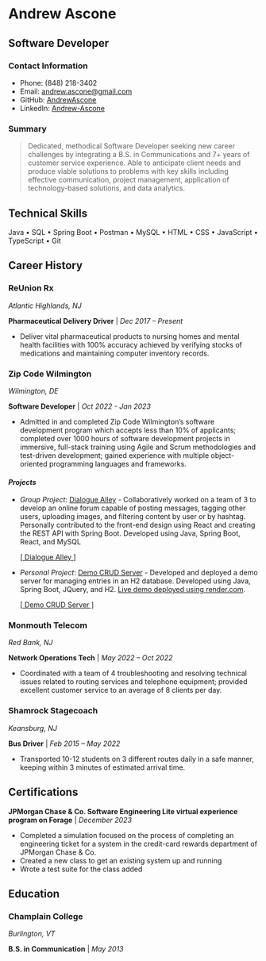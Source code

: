 # Andrew Ascone
## Software Developer

### Contact Information
* Phone: (848) 218-3402
* Email: andrew.ascone@gmail.com
* GitHub: [AndrewAscone](https://github.com/AndrewAscone)
* LinkedIn: [Andrew-Ascone](https://www.linkedin.com/in/andrew-ascone/)

### Summary
> Dedicated, methodical Software Developer seeking new career challenges by integrating a B.S. in Communications and 7+ years of
customer service experience. Able to anticipate client needs and produce viable solutions to problems with key skills including effective
communication, project management, application of technology-based solutions, and data analytics.

## Technical Skills
Java &bull; SQL &bull; Spring Boot &bull; Postman &bull; MySQL &bull; HTML &bull; CSS &bull; JavaScript &bull; TypeScript &bull; Git


## Career History
### ReUnion Rx
*Atlantic Highlands, NJ*

**Pharmaceutical Delivery Driver** | *Dec 2017 – Present*
* Deliver vital pharmaceutical products to nursing homes and mental health facilities with 100% accuracy achieved by verifying stocks of medications and maintaining computer inventory records.

### Zip Code Wilmington
*Wilmington, DE*

**Software Developer** | *Oct 2022 - Jan 2023*
* Admitted in and completed Zip Code Wilmington’s software development program which accepts less than 10% of applicants; completed over 1000 hours of software development projects in immersive, full-stack training using Agile and Scrum methodologies and test-driven development; gained experience with multiple object-oriented programming languages and frameworks.

<div style="page-break-after: always"></div>

#### *Projects*
* *Group Project*: [Dialogue Alley](https://github.com/Formosa-Twitter/DialogueAlley) - Collaboratively worked on a team of 3 to develop an online forum capable of posting messages, tagging other users, uploading images, and filtering content by user or by hashtag. Personally contributed to the front-end design using React and creating the REST API with Spring Boot. Developed using Java, Spring Boot, React, and MySQL 

    [[ Dialogue Alley ]](https://github.com/Formosa-Twitter/DialogueAlley)

* *Personal Project*: [Demo CRUD Server](https://github.com/AndrewAscone/Demo-CRUD-Server) - Developed and deployed a demo server for managing entries in an H2 database. Developed using Java, Spring Boot, JQuery, and H2. [Live demo deployed using render.com](https://demo-crud-server.onrender.com).

    [[ Demo CRUD Server ]](https://github.com/AndrewAscone/Demo-CRUD-Server)

### Monmouth Telecom
*Red Bank, NJ*

**Network Operations Tech** | *May 2022 – Oct 2022*
* Coordinated with a team of 4 troubleshooting and resolving technical issues related to routing services and telephone equipment; provided excellent customer service to an average of 8 clients per day.

### Shamrock Stagecoach
*Keansburg, NJ*

**Bus Driver** | *Feb 2015 – May 2022*
* Transported 10-12 students on 3 different routes daily in a safe manner, keeping within 3 minutes of estimated arrival time.

## Certifications
**JPMorgan Chase & Co. Software Engineering Lite virtual experience program on
Forage** | *December 2023*


 * Completed a simulation focused on the process of completing an engineering
   ticket for a system in the credit-card rewards department of JPMorgan Chase &
   Co.
 * Created a new class to get an existing system up and running 
 * Wrote a test suite for the class added

## Education
### Champlain College
*Burlington, VT*

**B.S. in Communication** \| *May 2013*